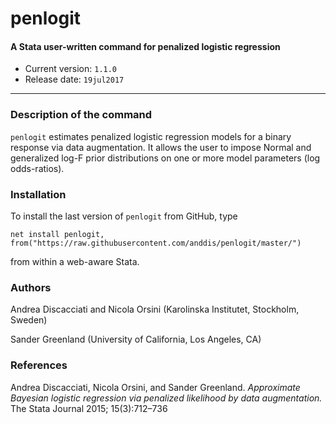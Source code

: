 # penlogit
#### A Stata user-written command for penalized logistic regression

- Current version: `1.1.0` 
- Release date: `19jul2017`

---


### Description of the command
`penlogit`  estimates penalized logistic regression models for a binary response via data augmentation. It allows the user to impose Normal and
    generalized log-F prior distributions on one or more model parameters (log odds-ratios).


### Installation
To install the last version of `penlogit` from GitHub, type
```
net install penlogit, from("https://raw.githubusercontent.com/anddis/penlogit/master/")
```
from within a web-aware Stata.


### Authors
Andrea Discacciati and Nicola Orsini (Karolinska Institutet, Stockholm, Sweden)

Sander Greenland (University of California, Los Angeles, CA)


### References
Andrea Discacciati, Nicola Orsini, and Sander Greenland. _Approximate Bayesian logistic regression via penalized likelihood by data augmentation._ The Stata Journal 2015; 15(3):712–736
